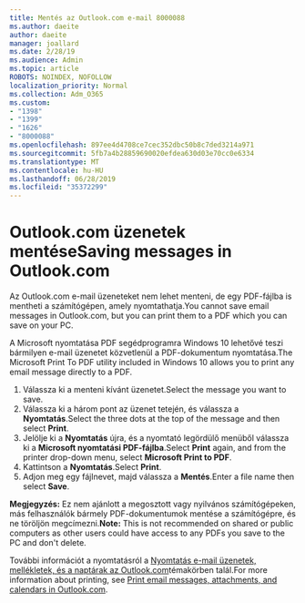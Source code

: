 ```yaml
---
title: Mentés az Outlook.com e-mail 8000088
ms.author: daeite
author: daeite
manager: joallard
ms.date: 2/28/19
ms.audience: Admin
ms.topic: article
ROBOTS: NOINDEX, NOFOLLOW
localization_priority: Normal
ms.collection: Adm_O365
ms.custom:
- "1398"
- "1399"
- "1626"
- "8000088"
ms.openlocfilehash: 897ee4d4708ce7cec352dbc50b8c7ded3214a971
ms.sourcegitcommit: 5fb7a4b28859690020efdea630d03e70cc0e6334
ms.translationtype: MT
ms.contentlocale: hu-HU
ms.lasthandoff: 06/28/2019
ms.locfileid: "35372299"
---
```

# <a name="saving-messages-in-outlookcom"></a><span data-ttu-id="8d043-102">Outlook.com üzenetek mentése</span><span class="sxs-lookup"><span data-stu-id="8d043-102">Saving messages in Outlook.com</span></span>

<span data-ttu-id="8d043-103">Az Outlook.com e-mail üzeneteket nem lehet menteni, de egy PDF-fájlba is mentheti a számítógépen, amely nyomtathatja.</span><span class="sxs-lookup"><span data-stu-id="8d043-103">You cannot save email messages in Outlook.com, but you can print them to a PDF which you can save on your PC.</span></span>

<span data-ttu-id="8d043-104">A Microsoft nyomtatása PDF segédprogramra Windows 10 lehetővé teszi bármilyen e-mail üzenetet közvetlenül a PDF-dokumentum nyomtatása.</span><span class="sxs-lookup"><span data-stu-id="8d043-104">The Microsoft Print To PDF utility included in Windows 10 allows you to print any email message directly to a PDF.</span></span>

1. <span data-ttu-id="8d043-105">Válassza ki a menteni kívánt üzenetet.</span><span class="sxs-lookup"><span data-stu-id="8d043-105">Select the message you want to save.</span></span>
2. <span data-ttu-id="8d043-106">Válassza ki a három pont az üzenet tetején, és válassza a **Nyomtatás**.</span><span class="sxs-lookup"><span data-stu-id="8d043-106">Select the three dots at the top of the message and then select **Print**.</span></span>
3. <span data-ttu-id="8d043-107">Jelölje ki a **Nyomtatás** újra, és a nyomtató legördülő menüből válassza ki a **Microsoft nyomtatási PDF-fájlba**.</span><span class="sxs-lookup"><span data-stu-id="8d043-107">Select **Print** again, and from the printer drop-down menu, select **Microsoft Print to PDF**.</span></span>
4. <span data-ttu-id="8d043-108">Kattintson a **Nyomtatás**.</span><span class="sxs-lookup"><span data-stu-id="8d043-108">Select **Print**.</span></span>
5. <span data-ttu-id="8d043-109">Adjon meg egy fájlnevet, majd válassza a **Mentés**.</span><span class="sxs-lookup"><span data-stu-id="8d043-109">Enter a file name then select **Save**.</span></span>

<span data-ttu-id="8d043-110">**Megjegyzés:** Ez nem ajánlott a megosztott vagy nyilvános számítógépeken, más felhasználók bármely PDF-dokumentumok mentése a számítógépre, és ne töröljön megcímezni.</span><span class="sxs-lookup"><span data-stu-id="8d043-110">**Note:** This is not recommended on shared or public computers as other users could have access to any PDFs you save to the PC and don't delete.</span></span>

<span data-ttu-id="8d043-111">További információt a nyomtatásról a [Nyomtatás e-mail üzenetek, mellékletek, és a naptárak az Outlook.com](https://support.office.com/article/c835b8e5-b310-4cab-ac15-b6eb95149855)témakörben talál.</span><span class="sxs-lookup"><span data-stu-id="8d043-111">For more information about printing, see [Print email messages, attachments, and calendars in Outlook.com](https://support.office.com/article/c835b8e5-b310-4cab-ac15-b6eb95149855).</span></span>